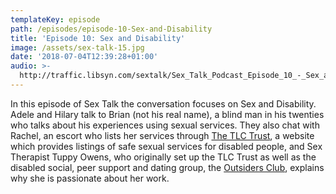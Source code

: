 ```yaml
---
templateKey: episode
path: /episodes/episode-10-Sex-and-Disability
title: 'Episode 10: Sex and Disability'
image: /assets/sex-talk-15.jpg
date: '2018-07-04T12:39:28+01:00'
audio: >-
  http://traffic.libsyn.com/sextalk/Sex_Talk_Podcast_Episode_10_-_Sex_and_Disability_Updated.mp3
---
```

In this episode of Sex Talk the conversation focuses on Sex and Disability. Adele and Hilary talk to Brian (not his real name), a blind man in his twenties who talks about his experiences using sexual services. They also chat with Rachel, an escort who lists her services through [The TLC Trust](http://tlc-trust.org.uk/), a website which provides listings of safe sexual services for disabled people, and Sex Therapist Tuppy Owens, who originally set up the TLC Trust as well as the disabled social, peer support and dating group, the [Outsiders Club](http://www.outsiders.org.uk/outsidersclub/), explains why she is passionate about her work.
